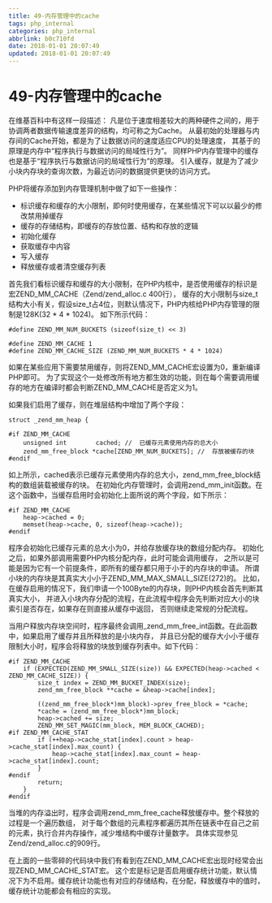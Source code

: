 ```yaml
---
title: 49-内存管理中的cache
tags: php_internal
categories: php_internal
abbrlink: b0c710fd
date: 2018-01-01 20:07:49
updated: 2018-01-01 20:07:49
---
```


# 49-内存管理中的cache
在维基百科中有这样一段描述： 凡是位于速度相差较大的两种硬件之间的，用于协调两者数据传输速度差异的结构，均可称之为Cache。 从最初始的处理器与内存间的Cache开始，都是为了让数据访问的速度适应CPU的处理速度， 其基于的原理是内存中“程序执行与数据访问的局域性行为”。 同样PHP内存管理中的缓存也是基于“程序执行与数据访问的局域性行为”的原理。 引入缓存，就是为了减少小块内存块的查询次数，为最近访问的数据提供更快的访问方式。

PHP将缓存添加到内存管理机制中做了如下一些操作：

- 标识缓存和缓存的大小限制，即何时使用缓存，在某些情况下可以以最少的修改禁用掉缓存
- 缓存的存储结构，即缓存的存放位置、结构和存放的逻辑
- 初始化缓存
- 获取缓存中内容
- 写入缓存
- 释放缓存或者清空缓存列表

首先我们看标识缓存和缓存的大小限制，在PHP内核中，是否使用缓存的标识是宏ZEND_MM_CACHE（Zend/zend_alloc.c 400行）， 缓存的大小限制与size_t结构大小有关，假设size_t占4位，则默认情况下，PHP内核给PHP内存管理的限制是128K(32 * 4 * 1024)。 如下所示代码：

    #define ZEND_MM_NUM_BUCKETS (sizeof(size_t) << 3)

    #define ZEND_MM_CACHE 1
    #define ZEND_MM_CACHE_SIZE (ZEND_MM_NUM_BUCKETS * 4 * 1024)

如果在某些应用下需要禁用缓存，则将ZEND_MM_CACHE宏设置为0，重新编译PHP即可。 为了实现这个一处修改所有地方都生效的功能，则在每个需要调用缓存的地方在编译时都会判断ZEND_MM_CACHE是否定义为1。

如果我们启用了缓存，则在堆层结构中增加了两个字段：

    struct _zend_mm_heap {

    #if ZEND_MM_CACHE
        unsigned int        cached; //  已缓存元素使用内存的总大小
        zend_mm_free_block *cache[ZEND_MM_NUM_BUCKETS]; //  存放被缓存的块
    #endif

如上所示，cached表示已缓存元素使用内存的总大小，zend_mm_free_block结构的数组装载被缓存的块。 在初始化内存管理时，会调用zend_mm_init函数。在这个函数中，当缓存启用时会初始化上面所说的两个字段，如下所示：

    #if ZEND_MM_CACHE
        heap->cached = 0;
        memset(heap->cache, 0, sizeof(heap->cache));
    #endif

程序会初始化已缓存元素的总大小为0，并给存放缓存块的数组分配内存。 初始化之后，如果外部调用需要PHP内核分配内存，此时可能会调用缓存， 之所以是可能是因为它有一个前提条件，即所有的缓存都只用于小于的内存块的申请。 所谓小块的内存块是其真实大小小于ZEND_MM_MAX_SMALL_SIZE(272)的。 比如，在缓存启用的情况下，我们申请一个100Byte的内存块，则PHP内核会首先判断其真实大小， 并进入小块内存分配的流程，在此流程中程序会先判断对应大小的块索引是否存在，如果存在则直接从缓存中返回， 否则继续走常规的分配流程。

当用户释放内存块空间时，程序最终会调用_zend_mm_free_int函数。在此函数中，如果启用了缓存并且所释放的是小块内存， 并且已分配的缓存大小小于缓存限制大小时，程序会将释放的块放到缓存列表中。如下代码：

    #if ZEND_MM_CACHE
        if (EXPECTED(ZEND_MM_SMALL_SIZE(size)) && EXPECTED(heap->cached < ZEND_MM_CACHE_SIZE)) {
            size_t index = ZEND_MM_BUCKET_INDEX(size);
            zend_mm_free_block **cache = &heap->cache[index];

            ((zend_mm_free_block*)mm_block)->prev_free_block = *cache;
            *cache = (zend_mm_free_block*)mm_block;
            heap->cached += size;
            ZEND_MM_SET_MAGIC(mm_block, MEM_BLOCK_CACHED);
    #if ZEND_MM_CACHE_STAT
            if (++heap->cache_stat[index].count > heap->cache_stat[index].max_count) {
                heap->cache_stat[index].max_count = heap->cache_stat[index].count;
            }
    #endif
            return;
        }
    #endif

当堆的内存溢出时，程序会调用zend_mm_free_cache释放缓存中。整个释放的过程是一个遍历数组， 对于每个数组的元素程序都遍历其所在链表中在自己之前的元素，执行合并内存操作，减少堆结构中缓存计量数字。 具体实现参见Zend/zend_alloc.c的909行。

在上面的一些零碎的代码块中我们有看到在ZEND_MM_CACHE宏出现时经常会出现ZEND_MM_CACHE_STAT宏。 这个宏是标记是否启用缓存统计功能，默认情况下为不启用。缓存统计功能也有对应的存储结构，在分配，释放缓存中的值时， 缓存统计功能都会有相应的实现。
